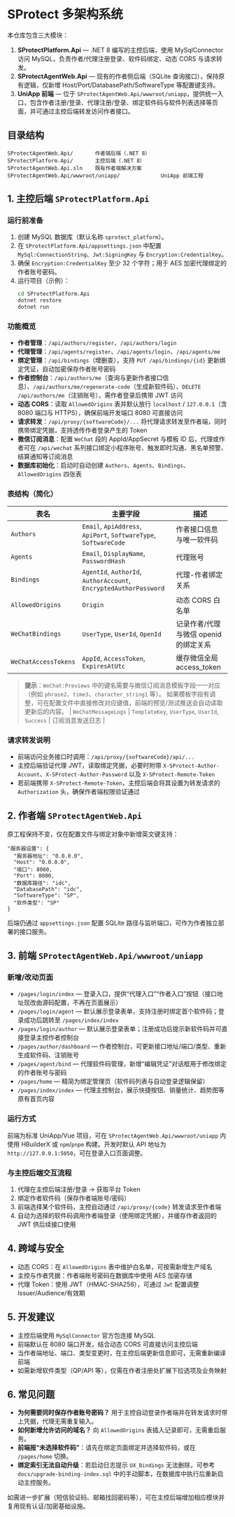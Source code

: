 # SProtect 多架构系统

本仓库包含三大模块：

1. **SProtectPlatform.Api** — .NET 8 编写的主控后端，使用 MySqlConnector 访问 MySQL，负责作者/代理注册登录、软件码绑定、动态 CORS 与请求转发。
2. **SProtectAgentWeb.Api** — 现有的作者侧后端（SQLite 查询接口），保持原有逻辑，仅新增 Host/Port/DatabasePath/SoftwareType 等配置键支持。
3. **UniApp 前端** — 位于 `SProtectAgentWeb.Api/wwwroot/uniapp`，提供统一入口，包含作者注册/登录、代理注册/登录、绑定软件码与软件列表选择等页面，并可通过主控后端转发访问作者接口。

## 目录结构

```
SProtectAgentWeb.Api/       作者端后端（.NET 8）
SProtectPlatform.Api/       主控后端（.NET 8）
SProtectAgentWeb.Api.sln    既有作者端解决方案
SProtectAgentWeb.Api/wwwroot/uniapp/             UniApp 前端工程
```

## 1. 主控后端 `SProtectPlatform.Api`

### 运行前准备

1. 创建 MySQL 数据库（默认名称 `sprotect_platform`）。
2. 在 `SProtectPlatform.Api/appsettings.json` 中配置 `MySql:ConnectionString`、`Jwt:SigningKey` 与 `Encryption:CredentialKey`。
3. 确保 `Encryption:CredentialKey` 至少 32 个字符；用于 AES 加密代理绑定的作者账号密码。
4. 运行项目（示例）：
   ```bash
   cd SProtectPlatform.Api
   dotnet restore
   dotnet run
   ```

### 功能概览

- **作者管理**：`/api/authors/register`、`/api/authors/login`
- **代理管理**：`/api/agents/register`、`/api/agents/login`、`/api/agents/me`
- **绑定管理**：`/api/bindings`（增删查），支持 `PUT /api/bindings/{id}` 更新绑定凭证，自动加密保存作者账号密码
- **作者控制台**：`/api/authors/me`（查询与更新作者接口信息）、`/api/authors/me/regenerate-code`（生成新软件码）、`DELETE /api/authors/me`（注销账号），需作者登录后携带 JWT 访问
- **动态 CORS**：读取 `AllowedOrigins` 表并默认放行 `localhost` / `127.0.0.1`（含 8080 端口与 HTTPS），确保前端开发端口 8080 可直接访问
- **请求转发**：`/api/proxy/{softwareCode}/...` 将代理请求转发至作者端，同时携带绑定凭据，支持透传作者登录产生的 Token
- **微信订阅消息**：配置 `WeChat` 段的 AppId/AppSecret 与模板 ID 后，代理或作者可在 `/api/wechat` 系列接口绑定小程序账号、触发即时沟通、黑名单预警、结算通知等订阅消息
- **数据库初始化**：启动时自动创建 `Authors`、`Agents`、`Bindings`、`AllowedOrigins` 四张表

### 表结构（简化）

| 表名          | 主要字段 | 描述 |
| ------------- | -------- | ---- |
| `Authors`     | `Email`, `ApiAddress`, `ApiPort`, `SoftwareType`, `SoftwareCode` | 作者接口信息与唯一软件码 |
| `Agents`      | `Email`, `DisplayName`, `PasswordHash` | 代理账号 |
| `Bindings`    | `AgentId`, `AuthorId`, `AuthorAccount`, `EncryptedAuthorPassword` | 代理-作者绑定关系 |
| `AllowedOrigins` | `Origin` | 动态 CORS 白名单 |
| `WeChatBindings` | `UserType`, `UserId`, `OpenId` | 记录作者/代理与微信 openid 的绑定关系 |
| `WeChatAccessTokens` | `AppId`, `AccessToken`, `ExpiresAtUtc` | 缓存微信全局 access_token |

> **提示**：`WeChat:Previews` 中的键名需要与微信订阅消息模板字段一一对应（例如 `phrase2`、`time3`、`character_string1` 等）。
> 如果模板字段有调整，可在配置文件中直接修改对应键值，前端的预览/测试推送会自动读取更新后的内容。
| `WeChatMessageLogs` | `TemplateKey`, `UserType`, `UserId`, `Success` | 订阅消息发送日志 |

### 请求转发说明

- 前端访问业务接口时调用：`/api/proxy/{softwareCode}/api/...`
- 主控后端验证代理 JWT，读取绑定凭据，必要时附带 `X-SProtect-Author-Account`、`X-SProtect-Author-Password` 以及 `X-SProtect-Remote-Token`
- 若前端携带 `X-SProtect-Remote-Token`，主控后端会将其设置为转发请求的 `Authorization` 头，确保作者端权限验证通过

## 2. 作者端 `SProtectAgentWeb.Api`

原工程保持不变，仅在配置文件与绑定对象中新增英文键支持：

```jsonc
"服务器设置": {
  "服务器地址": "0.0.0.0",
  "Host": "0.0.0.0",
  "端口": 8080,
  "Port": 8080,
  "数据库路径": "idc",
  "DatabasePath": "idc",
  "SoftwareType": "SP",
  "软件类型": "SP"
}
```

后端仍通过 `appsettings.json` 配置 SQLite 路径与监听端口，可作为作者独立部署的接口服务。

## 3. 前端 `SProtectAgentWeb.Api/wwwroot/uniapp`

### 新增/改动页面

- `/pages/login/index` — 登录入口，提供“代理入口”“作者入口”按钮（接口地址现改由源码配置，不再在页面展示）
- `/pages/login/agent` — 默认展示登录表单，支持注册时绑定首个软件码；登录成功后跳转至 `/pages/index/index`
- `/pages/login/author` — 默认展示登录表单；注册成功后提示新软件码并可直接登录主控作者控制台
- `/pages/author/dashboard` — 作者控制台，可更新接口地址/端口/类型、重新生成软件码、注销账号
- `/pages/agent/bind` — 代理软件码管理，新增“编辑凭证”对话框用于修改绑定的作者账号与密码
- `/pages/home` — 精简为绑定管理页（软件码列表与自动登录逻辑保留）
- `/pages/index/index` — 代理主控制台，展示快捷按钮、销量统计、趋势图等原有首页内容

### 运行方式

前端为标准 UniApp/Vue 项目，可在 `SProtectAgentWeb.Api/wwwroot/uniapp` 内使用 HBuilderX 或 `npm`/`pnpm` 构建。开发时默认 API 地址为 `http://127.0.0.1:5050`，可在登录入口页面调整。

### 与主控后端交互流程

1. 代理在主控后端注册/登录 → 获取平台 Token
2. 绑定作者软件码（保存作者端账号/密码）
3. 前端选择某个软件码，主控自动通过 `/api/proxy/{code}` 转发请求至作者端
4. 自动为选择的软件码调用作者端登录（使用绑定凭据），并缓存作者返回的 JWT 供后续接口使用

## 4. 跨域与安全

- 动态 CORS：在 `AllowedOrigins` 表中维护白名单，可按需新增生产域名
- 主控与作者凭据：作者端账号密码在数据库中使用 AES 加密存储
- 代理 Token：使用 JWT（HMAC-SHA256），可通过 `Jwt` 配置调整 Issuer/Audience/有效期

## 5. 开发建议

- 主控后端使用 `MySqlConnector` 官方包连接 MySQL
- 前端默认在 8080 端口开发，结合动态 CORS 可直接访问主控后端
- 当作者端地址、端口、类型变更时，在主控后端更新信息即可，无需重新编译前端
- 如需新增软件类型（QP/API 等），仅需在作者注册处扩展下拉选项及业务映射

## 6. 常见问题

- **为何需要同时保存作者账号密码？** 用于主控自动登录作者端并在转发请求时带上凭据，代理无需重复输入。
- **如何新增允许访问的域名？** 向 `AllowedOrigins` 表插入记录即可，无需重启服务。
- **前端报“未选择软件码”**：请先在绑定页面绑定并选择软件码，或在 `/pages/home` 切换。
- **绑定索引无法自动升级**：若启动日志提示 `UX_Bindings` 无法删除，可参考 `docs/upgrade-binding-index.sql` 中的手动脚本，在数据库中执行后重新启动主控服务。

如需进一步扩展（短信验证码、邮箱找回密码等），可在主控后端增加相应模块并复用现有认证/加密基础设施。
